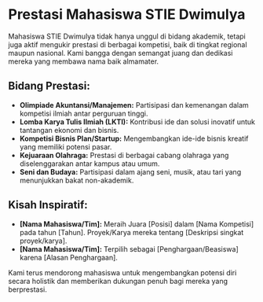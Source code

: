 # Prestasi Mahasiswa STIE Dwimulya

Mahasiswa STIE Dwimulya tidak hanya unggul di bidang akademik, tetapi juga aktif mengukir prestasi di berbagai kompetisi, baik di tingkat regional maupun nasional. Kami bangga dengan semangat juang dan dedikasi mereka yang membawa nama baik almamater.

## Bidang Prestasi:

*   **Olimpiade Akuntansi/Manajemen:** Partisipasi dan kemenangan dalam kompetisi ilmiah antar perguruan tinggi.
*   **Lomba Karya Tulis Ilmiah (LKTI):** Kontribusi ide dan solusi inovatif untuk tantangan ekonomi dan bisnis.
*   **Kompetisi Bisnis Plan/Startup:** Mengembangkan ide-ide bisnis kreatif yang memiliki potensi pasar.
*   **Kejuaraan Olahraga:** Prestasi di berbagai cabang olahraga yang diselenggarakan antar kampus atau umum.
*   **Seni dan Budaya:** Partisipasi dalam ajang seni, musik, atau tari yang menunjukkan bakat non-akademik.

## Kisah Inspiratif:

*   **[Nama Mahasiswa/Tim]:** Meraih Juara [Posisi] dalam [Nama Kompetisi] pada tahun [Tahun]. Proyek/Karya mereka tentang [Deskripsi singkat proyek/karya].
*   **[Nama Mahasiswa/Tim]:** Terpilih sebagai [Penghargaan/Beasiswa] karena [Alasan Penghargaan].

Kami terus mendorong mahasiswa untuk mengembangkan potensi diri secara holistik dan memberikan dukungan penuh bagi mereka yang berprestasi.
